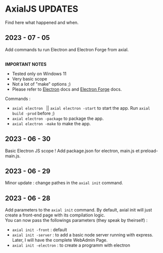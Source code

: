 # AxialJS UPDATES

Find here what happened and when.

## 2023 - 07 - 05

Add commands tu run Electron and Electron Forge from axial.<br><br>

**IMPORTANT NOTES** 
* Tested only on Windows 11
* Very basic scope
* Not a lot of "make" options ;)
* Please refer to [Electron](https://www.electronjs.org/) docs and [Electron Forge](https://www.electronforge.io/) docs.<br>

Commands :<br>

* ```axial electron ``` || ```axial electron -start``` to start the app. Run ```axial build -prod``` before ;)
* ```axial electron -package``` to package the app.
* ```axial electron -make``` to make the app. 

## 2023 - 06 - 30

Basic Electron JS scope ! Add package.json for electron, main.js et preload-main.js.

## 2023 - 06 - 29

Minor update : change pathes in the ```axial init``` command.

## 2023 - 06 - 28 

Add parameters to the ```axial init``` command. By default, axial init will just create a front-end page with its compilation logic.<br>
You can now pass the followings parameters (they speak by theirself) :
* ```axial init -front``` : default
* ```axial init -server``` : to add a basic node server running with express. Later, I will have the complete WebAdmin Page.
* ```axial init -electron``` : to create a programm with electron
